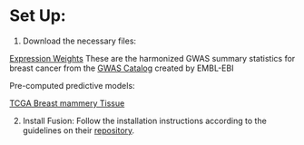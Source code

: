 # Set Up:

1. Download the necessary files:

[Expression Weights](https://ftp.ebi.ac.uk/pub/databases/gwas/summary_statistics/GCST90043001-GCST90044000/GCST90043925/harmonised/34737426-GCST90043925-EFO_1000326.h.tsv.gz)
These are the harmonized GWAS summary statistics for breast cancer from the [GWAS Catalog](https://www.ebi.ac.uk/gwas/docs/summary-statistics-format) created by EMBL-EBI

Pre-computed predictive models:

[TCGA Breast mammery Tissue](https://s3.us-west-1.amazonaws.com/gtex.v8.fusion/EUR/GTExv8.EUR.Breast_Mammary_Tissue.tar.gz)

2. Install Fusion:
Follow the installation instructions according to the guidelines on their [repository](http://gusevlab.org/projects/fusion/).

